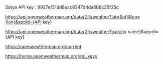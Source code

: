 Satya API key : 9927ef31dd8eac8347d4da6b6c25f25c

https://api.openweathermap.org/data/2.5/weather?lat={lat}&lon={lon}&appid={API key}

https://api.openweathermap.org/data/2.5/weather?q={city name}&appid={API key}

https://openweathermap.org/current

https://home.openweathermap.org/api_keys


